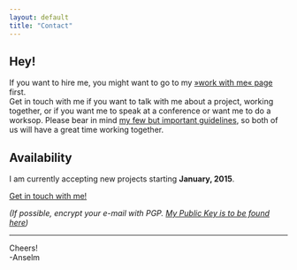 ```yaml
---
layout: default
title: "Contact"
---
```


<article class="contact">

## Hey!

If you want to hire me, you might want to go to my [»work with me« page](/hire/) first. <br>
Get in touch with me if you want to talk with me about a project, working together, or if you want me to speak at a conference or want me to do a worksop. Please bear in mind [my few but important guidelines](/about/#matchmyinterest), so both of us will have a great time working together.

## Availability

I am currently accepting new projects starting **January, 2015**.

<a class="btn--big--positive" href="mailto:hello@anselm-hannemann.com?subject=I%20came%20across%20your%20website%20and%20wanted%20to%20talk%20to%20you">Get in touch with me!</a>

_(If possible, encrypt your e-mail with PGP. [My Public Key is to be found here](https://anselm.taurus.uberspace.de/1BE74300.asc))_

----

Cheers!<br>
-Anselm

</article>
